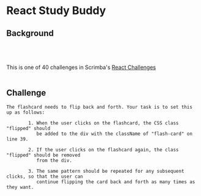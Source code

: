 # React Study Buddy

## Background
<br/>
<br/>
<br/>
This is one of 40 challenges in Scrimba's <a href="https://v2.scrimba.com/react-challenges-c02n">React Challenges</a> 
<br/>

<br/>

## Challenge

```
The flashcard needs to flip back and forth. Your task is to set this up as follows: 
    
        1. When the user clicks on the flashcard, the CSS class "flipped" should 
           be added to the div with the className of "flash-card" on line 39. 
           
        2. If the user clicks on the flashcard again, the class "flipped" should be removed 
           from the div. 
           
        3. The same pattern should be repeated for any subsequent clicks, so that the user can 
           continue flipping the card back and forth as many times as they want. 
```
